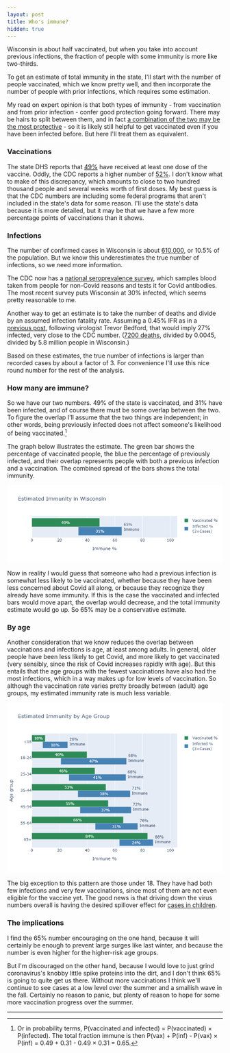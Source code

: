```yaml
---
layout: post
title: Who's immune?
hidden: true
---
```


Wisconsin is about half vaccinated, but when you take into account previous infections, the fraction of people with some immunity is more like two-thirds. 

To get an estimate of total immunity in the state, I'll start with the number of people vaccinated, which we know pretty well, and then incorporate the number of people with prior infections, which requires some estimation.

My read on expert opinion is that both types of immunity - from vaccination and from prior infection - confer good protection going forward. There may be hairs to split between them, and in fact [a combination of the two may be the most protective](https://twitter.com/EricTopol/status/1396538615266627585) - so it is likely still helpful to get vaccinated even if you have been infected before. But here I'll treat them as equivalent.

### Vaccinations
The state DHS reports that [49%](https://www.dhs.wisconsin.gov/covid-19/vaccine-data.htm) have received at least one dose of the vaccine. Oddly, the CDC reports a higher number of [52%](https://covid.cdc.gov/covid-data-tracker/#vaccinations). I don't know what to make of this discrepancy, which amounts to close to two hundred thousand people and several weeks worth of first doses. My best guess is that the CDC numbers are including some federal programs that aren't included in the state's data for some reason. I'll use the state's data because it is more detailed, but it may be that we have a few more percentage points of vaccinations than it shows.

### Infections
The number of confirmed cases in Wisconsin is about [610,000](https://www.dhs.wisconsin.gov/covid-19/cases.htm), or 10.5% of the population. But we know this underestimates the true number of infections, so we need more information.

The CDC now has a [national seroprevalence survey](https://covid.cdc.gov/covid-data-tracker/#national-lab), which samples blood taken from people for non-Covid reasons and tests it for Covid antibodies. The most recent survey puts Wisconsin at 30% infected, which seems pretty reasonable to me. 

Another way to get an estimate is to take the number of deaths and divide by an assumed infection fatality rate. Assuming a 0.45% IFR as in a [previous post](https://covid-wisconsin.com/2020/11/22/status-update/#how-many-of-us-have-been-infected), following virologist Trevor Bedford, that would imply 27% infected, very close to the CDC number. ([7200 deaths](https://www.dhs.wisconsin.gov/covid-19/deaths.htm), divided by 0.0045, divided by 5.8 million people in Wisconsin.) 

Based on these estimates, the true number of infections is larger than recorded cases by about a factor of 3. For convenience I'll use this nice round number for the rest of the analysis.

### How many are immune?
So we have our two numbers. 49% of the state is vaccinated, and 31% have been infected, and of course there must be some overlap between the two. To figure the overlap I'll assume that the two things are independent; in other words, being previously infected does not affect someone's likelihood of being vaccinated.[^Probability] 

The graph below illustrates the estimate. The green bar shows the percentage of vaccinated people, the blue the percentage of previously infected, and their overlap represents people with both a previous infection and a vaccination. The combined spread of the bars shows the total immunity.

![Immunity for the state](../assets/Immune-Total.png)

Now in reality I would guess that someone who had a previous infection is somewhat less likely to be vaccinated, whether because they have been less concerned about Covid all along, or because they recognize they already have some immunity. If this is the case the vaccinated and infected bars would move apart, the overlap would decrease, and the total immunity estimate would go up. So 65% may be a conservative estimate.

### By age
Another consideration that we know reduces the overlap between vaccinations and infections is age, at least among adults. In general, older people have been less likely to get Covid, and more likely to get vaccinated (very sensibly, since the risk of Covid increases rapidly with age). But this entails that the age groups with the fewest vaccinations have also had the most infections, which in a way makes up for low levels of vaccination. So although the vaccination rate varies pretty broadly between (adult) age groups, my estimated immunity rate is much less variable.

![Immunity by age group](../assets/Immune-Age.png)

The big exception to this pattern are those under 18. They have had both few infections and very few vaccinations, since most of them are not even eligible for the vaccine yet. The good news is that driving down the virus numbers overall is having the desired spillover effect for [cases in children](https://www.dhs.wisconsin.gov/covid-19/cases.htm#youth).

### The implications
I find the 65% number encouraging on the one hand, because it will certainly be enough to prevent large surges like last winter, and because the number is even higher for the higher-risk age groups. 

But I'm discouraged on the other hand, because I would love to just grind coronavirus's knobby little spike proteins into the dirt, and I don't think 65% is going to quite get us there. Without more vaccinations I think we'll continue to see cases at a low level over the summer and a smallish wave in the fall. Certainly no reason to panic, but plenty of reason to hope for some more vaccination progress over the summer.

---

[^Probability]: Or in probability terms, P(vaccinated and infected) = P(vaccinated) &times; P(infected). The total fraction immune is then P(vax) + P(inf) - P(vax) &times; P(inf) = 0.49 + 0.31 - 0.49 &times; 0.31 = 0.65.
